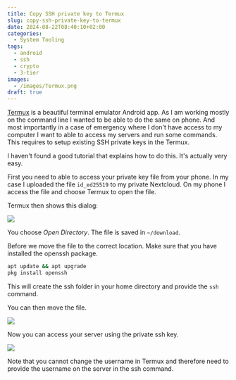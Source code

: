 ```yaml
---
title: Copy SSH private key to Termux
slug: copy-ssh-private-key-to-termux
date: 2024-08-22T08:40:10+02:00
categories:
  - System Tooling
tags:
  - android
  - ssh
  - crypto
  - 3-tier
images:
  - /images/Termux.png
draft: true
---
```

[Termux](https://termux.dev/en/) is a beautiful terminal emulator Android app. As I am working mostly on the command line I wanted to be able to do the same on phone. And most importantly in a case of emergency where I don't have access to my computer I want to able to access my servers and run some commands. This requires to setup existing SSH private keys in the Termux.

<!--more-->

I haven't found a good tutorial that explains how to do this. It's actually very easy.

First you need to able to access your private key file from your phone. In my case I uploaded the file `id_ed25519` to my private Nextcloud. On my phone I access the file and choose Termux to open the file.

Termux then shows this dialog:

![](/images/Save%20file%20in%20Termux.png)

You choose *Open Directory*. The file is saved in `~/download`.

Before we move the file to the correct location. Make sure that you have installed the openssh package.

```bash
apt update && apt upgrade
pkg install openssh
```

This will create the ssh folder in your home directory and provide the `ssh` command.

You can then move the file.

![](/images/Move%20file%20in%20Termux.png)

Now you can access your server using the private ssh key.

![](/images/SSH%20to%20server%20in%20Termux.png)

Note that you cannot change the username in Termux and therefore need to provide the username on the server in the ssh command.